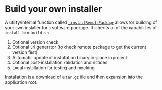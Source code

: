 # Build your own installer

A utility/internal function called [`_installRemotePackage`](../tools/build.md#_installRemotePackage) allows for building of your own installer for a software package. It inherits all of the capabilities of `install-bin-build.sh`:

1. Optional version check 
1. Optional url generator (to check remote package to get the current version first)
1. Automatic update of installation binary in-place in project
1. Optional post-installation validation and notices
1. Local installation for testing and mocking

Installation is a download of a `tar.gz` file and then expansion into the application root. 
